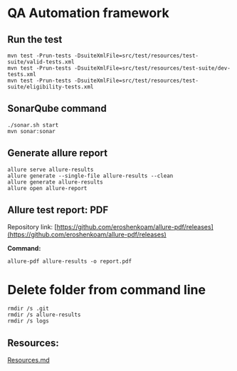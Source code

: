 # QA Automation framework

## Run the test
```shell
mvn test -Prun-tests -DsuiteXmlFile=src/test/resources/test-suite/valid-tests.xml
mvn test -Prun-tests -DsuiteXmlFile=src/test/resources/test-suite/dev-tests.xml
mvn test -Prun-tests -DsuiteXmlFile=src/test/resources/test-suite/eligibility-tests.xml
```

## SonarQube command
```shell
./sonar.sh start
mvn sonar:sonar
```

## Generate allure report
```
allure serve allure-results
allure generate --single-file allure-results --clean
allure generate allure-results
allure open allure-report
```
## Allure test report: PDF
Repository link: [https://github.com/eroshenkoam/allure-pdf/releases](https://github.com/eroshenkoam/allure-pdf/releases)

**Command:**
```shell
allure-pdf allure-results -o report.pdf
```

# Delete folder from command line
```
rmdir /s .git
rmdir /s allure-results
rmdir /s logs
```

## Resources:
[Resources.md](/docs/Resources.md)



